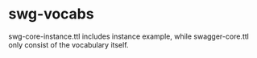 # swg-vocabs

swg-core-instance.ttl includes instance example, while swagger-core.ttl only consist of the vocabulary itself.
